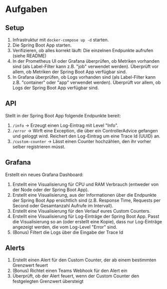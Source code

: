 # Aufgaben

## Setup
1. Infrastruktur mit `docker-compose up -d` starten.
2. Die Spring Boot App starten.
3. Verifizieren, ob alles korrekt läuft: Die einzelnen Endpunkte aufrufen (siehe README)
4. In der Prometheus UI oder Grafana überprüfen, ob Metriken vorhanden sind (als Label-Filter kann z.B. "job" verwendet werden). Überprüft vor allem, ob Metriken der Spring Boot App verfügbar sind.
5. In Grafana überprüfen, ob Logs vorhanden sind (als Label-Filter kann z.B. "container" oder "app" verwendet werden). Überprüft vor allem, ob Logs der Spring Boot App verfügbar sind.

## API
Stellt in der Spring Boot App folgende Endpunkte bereit:

1. `/info` -> Erzeugt einen Log-Eintrag mit Level "Info".
2. `/error` -> Wirft eine Exception, die über ein ControllerAdvice gefangen und geloggt wird. Reichert den Log-Eintrag um eine Trace Id (UUID) an.
3. `/custom-counter` -> Lässt einen Counter hochzählen, den ihr vorher selber registrieren müsst.

## Grafana
Erstellt ein neues Grafana Dashboard:
1. Erstellt eine Visualisierung für CPU und RAM Verbrauch (entweder von der Node oder der Spring Boot App).
2. Erstellt eine Visualisierung, aus der Informationen über die Endpunkte der Spring Boot App ersichtlich sind (z.B. Response Time, Requests per Second oder Gesamtanzahl Aufrufe im Intervall).
3. Erstellt eine Visualisierung für den Verlauf eures Custom Counters.
4. Erstellt eine Visualisierung für Log-Einträge der Spring Boot App. Passt die Visualisierung so an (oder erstellt eine Kopie), dass nur Log-Einträge angezeigt werden, die vom Log-Level "Error" sind.
5. (Bonus) Filtert die Logs über die Eingabe der Trace Id

## Alerts
1. Erstellt einen Alert für den Custom Counter, der ab einem bestimmten Grenzwert feuert
2. (Bonus) Richtet einen Teams Webhook für den Alert ein
3. Überprüft, ob der Alert feuert, wenn der Custom Counter den festgelegten Grenzwert übersteigt
